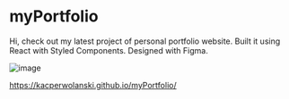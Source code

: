 # myPortfolio

Hi, check out my latest project of personal portfolio website. Built it using React with Styled Components. Designed with Figma.

![image](https://github.com/user-attachments/assets/2a478e9d-26e9-409c-a882-d3bf3441cccf)


https://kacperwolanski.github.io/myPortfolio/
